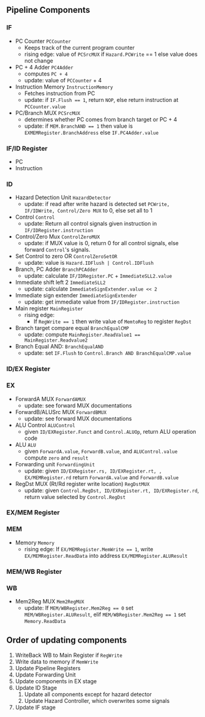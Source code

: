 
## Pipeline Components

### IF
- PC Counter `PCCounter`
  - Keeps track of the current program counter
  - rising edge: value of `PCSrcMUX` if `Hazard.PCWrite` == 1 else value does not change
- PC + 4 Adder `PC4Adder`
  - computes `PC + 4`
  - update: value of `PCCounter` + 4
- Instruction Memory `InstructionMemory`
  - Fetches instruction from PC
  - update: if `IF.Flush == 1`, return `NOP`, else return instruction at `PCCounter.value`
- PC/Branch MUX `PCSrcMUX`
  - determines whether PC comes from branch target or PC + 4
  - update: if `MEM.BranchAND == 1` then value is `EXMEMRegister.BranchAddress` else `IF.PC4Adder.value`

### IF/ID Register
- PC
- Instruction
### ID
- Hazard Detection Unit `HazardDetector`
  - update: if read after write hazard is detected set `PCWrite, IF/IDWrite, Control/Zero MUX` to 0, else set all to 1
- Control `Control`
  - update: Return all control signals given instruction in `IF/IDRegister.instruction`
- Control/Zero Mux `ControlZeroMUX`
  - update: if MUX value is 0, return 0 for all control signals, else forward `Control`'s signals.
- Set Control to zero OR `ControlZeroSetOR`
  - update: value is `Hazard.IDFlush | Control.IDFlush`
- Branch, PC Adder `BranchPCAdder`
  - update: calculate `IF/IDRegister.PC` + `ImmediateSLL2.value`
- Immediate shift left 2 `ImmediateSLL2`
  - update: calculate `ImmediateSignExtender.value << 2`
- Immediate sign extender `ImmediateSignExtender`
  - update: get immediate value from `IF/IDRegister.instruction`
- Main register `MainRegister`
  - rising edge:
    - If `RegWrite == 1` then write value of `MemtoReg` to register `RegDst`
- Branch target compare equal `BranchEqualCMP`
  - update: compute `MainRegister.ReadValue1 == MainRegister.Readvalue2`
- Branch Equal AND: `BranchEqualAND`
  - update: set `IF.Flush` to `Control.Branch AND BranchEqualCMP.value`

### ID/EX Register

### EX
- ForwardA MUX `ForwardAMUX`
  - update: see forward MUX documentations
- ForwardB/ALUSrc MUX `ForwardBMUX`
  - update: see forward MUX documentations
- ALU Control `ALUControl`
  - given `ID/EXRegister.Funct` and `Control.ALUOp`, return ALU operation code
- ALU `ALU`
  - given `ForwardA.value`, `ForwardB.value`, and `ALUControl.value` compute `zero` and `result`
- Forwarding unit `ForwardingUnit`
  - update: given `ID/EXRegister.rs, ID/EXRegister.rt, , EX/MEMRegister.rd` return `ForwardA.value` and `ForwardB.value`
- RegDst MUX (Rt/Rd register write location) `RegDstMUX`
  - update: given `Control.RegDst, ID/EXRegister.rt, ID/EXRegister.rd`, return value selected by `Control.RegDst`

### EX/MEM Register

### MEM
- Memory `Memory`
  - rising edge: If `EX/MEMRegister.MemWrite == 1`, write `EX/MEMRegister.ReadData` into address `EX/MEMRegister.ALUResult`
### MEM/WB Register

### WB
- Mem2Reg MUX `Mem2RegMUX`
  - update: If `MEM/WBRegister.Mem2Reg == 0` set `MEM/WBRegister.ALUResult`, elif `MEM/WBRegister.Mem2Reg == 1` set `Memory.ReadData`

  
## Order of updating components
1. WriteBack WB to Main Register if `RegWrite`
2. Write data to memory if `MemWrite`
3. Update Pipeline Registers
4. Update Forwarding Unit
5. Update components in EX stage
6. Update ID Stage
   1. Update all components except for hazard detector
   2. Update Hazard Controller, which overwrites some signals
7. Update IF stage